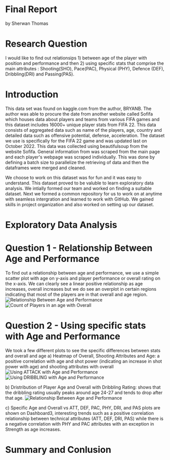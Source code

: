 # Final Report #
by Sherwan Thomas 

# Research Question
I would like to find out relationsips 1) between  age of the player with position and performance and then 2) using specific stats that comprise the main attributes : Shooting(SHO), Pace(PAC), Physical (PHY), Defence (DEF), Dribbling(DRI) and Passing(PAS).

# Introduction
This data set was found on kaggle.com from the author, BRYANB. The author was able to procure the date from another website called Sofifa which houses data about players and teams from various FIFA games and this dataset includes 16000+ unique player stats from FIFA 22. This data consists of aggregated data such as name of the players, age, country and detailed data such as offensive potential, defense, acceleration. The dataset we use is specifically for the FIFA 22 game and was updated last on October 2022. This data was collected using beautifulsoup from the website Sofifa. General information from was scraped from the main page and each player's webpage was scraped individually. This was done by defining a batch size to parallelize the retrieving of data and then the dataframes were merged and cleaned.

We choose to work on this dataset was for fun and it was easy to understand. This dataset proved to be valuble to learn exploratory data analysis. We intially formed our team and worked on finding a suitable dataset. Next we formed a common repository for us to work on at anytime with seamless intergration and learned to work with GitHub. We gained skills in project organization and also worked on setting up our dataset.


# Exploratory Data Analysis

# Question 1 - Relationship Between Age and Performance
To find out a relationship between age and performance, we use a simple scatter plot with age on y-axis and player performance or overall rating on the x-axis.
We can clearly see a linear positive relationship as age increases, overall increases but we do see an overplot in certain regions indicating that most of the players are in that overall and age region.
![Relationship Between Age and Performance](notebooks/scatter1.png)
![Count of Players in an age with Overall](notebooks/barplot.png)

# Question 2 - Using specific stats with Age and Performance
We took a few different plots to see the specific differences between stats and overall and age
a) Heatmap of Overall, Shooting Attributes and Age: a positive correlation with age and shot power (indicating an increase in shot power with age) and shooting attributes with overall 
![Using ATTACK with Age and Performance](notebooks/heatmap.png)
![Using DRIBBLING with Age and Performance](notebooks/dribbling1.png)


b) Dristribution of Player Age and Overall with Dribbling Rating: shows that the dribbling rating usually peaks around age 24-27 and tends to drop after that age.
![Relationship Between Age and Performance](notebooks/heatmap.png)

c) Specific Age and Overall vs ATT, DEF, PAC, PHY, DRI, and PAS plots are shown on Dashboard3, interesting trends such as a positive correlation relationship between technical attributes (ATT, DEF, DRI, PAS) while there is a negative correlation with PHY and PAC attributes with an exception in Strength as age increases.

# Summary and Conlusion
